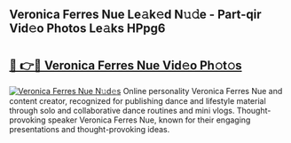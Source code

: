 ## Veronica Ferres Nue Le𝚊k𝚎d N𝚞𝚍e - Part-qir Vid𝚎o Photos Le𝚊ks HPpg6

# <h2><a href="http://fb4q9h.evod.top/?m=Veronica+Ferres+Nue">🔗 👉🔴 Veronica Ferres Nue Vid𝚎o Ph𝚘t𝚘s</a></h2>

[![Veronica Ferres Nue N𝚞d𝚎s](https://i.imgur.com/8V9OHl7.gif)](http://fb4q9h.evod.top/?m=Veronica+Ferres+Nue)
Online personality Veronica Ferres Nue and content creator, recognized for publishing dance and lifestyle material through solo and collaborative dance routines and mini vlogs. Thought-provoking speaker Veronica Ferres Nue, known for their engaging presentations and thought-provoking ideas. 
